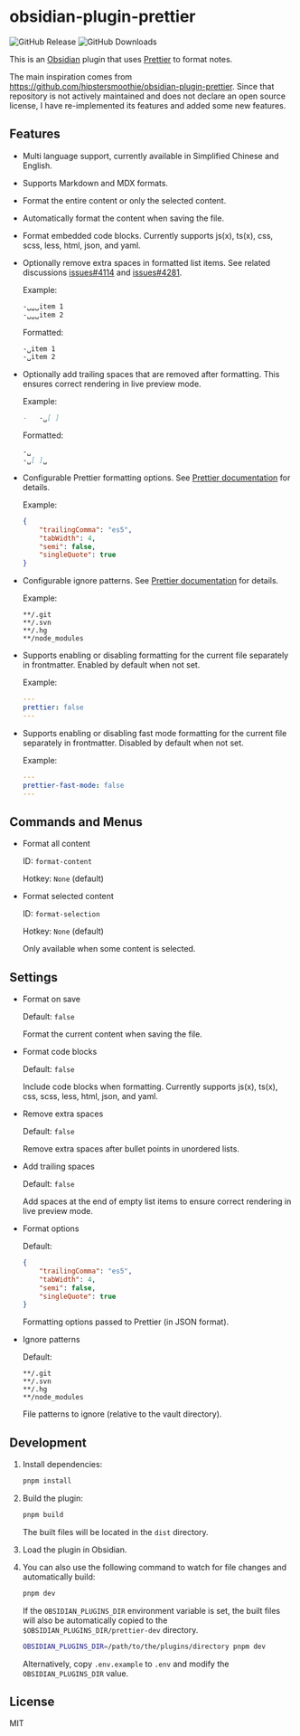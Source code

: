 # obsidian-plugin-prettier

![GitHub Release](https://img.shields.io/github/v/release/GoodbyeNJN/obsidian-plugin-prettier?label=version) ![GitHub Downloads](https://img.shields.io/github/downloads/GoodbyeNJN/obsidian-plugin-prettier/total)

This is an [Obsidian](https://obsidian.md) plugin that uses [Prettier](https://prettier.io) to format notes.

The main inspiration comes from https://github.com/hipstersmoothie/obsidian-plugin-prettier. Since that repository is not actively maintained and does not declare an open source license, I have re-implemented its features and added some new features.

## Features

-   Multi language support, currently available in Simplified Chinese and English.
-   Supports Markdown and MDX formats.
-   Format the entire content or only the selected content.
-   Automatically format the content when saving the file.
-   Format embedded code blocks. Currently supports js(x), ts(x), css, scss, less, html, json, and yaml.
-   Optionally remove extra spaces in formatted list items. See related discussions [issues#4114](https://github.com/prettier/prettier/issues/4114) and [issues#4281](https://github.com/prettier/prettier/issues/4281).

    Example:

    ```md
    -␣␣␣item 1
    -␣␣␣item 2
    ```

    Formatted:

    ```md
    -␣item 1
    -␣item 2
    ```

-   Optionally add trailing spaces that are removed after formatting. This ensures correct rendering in live preview mode.

    Example:

    ```md
    -   -␣[ ]
    ```

    Formatted:

    ```md
    -␣
    -␣[ ]␣
    ```

-   Configurable Prettier formatting options. See [Prettier documentation](https://prettier.io/docs/en/configuration) for details.

    Example:

    ```json
    {
        "trailingComma": "es5",
        "tabWidth": 4,
        "semi": false,
        "singleQuote": true
    }
    ```

-   Configurable ignore patterns. See [Prettier documentation](https://prettier.io/docs/en/ignore#ignoring-files-prettierignore) for details.

    Example:

    ```text
    **/.git
    **/.svn
    **/.hg
    **/node_modules
    ```

-   Supports enabling or disabling formatting for the current file separately in frontmatter. Enabled by default when not set.

    Example:

    ```yaml
    ---
    prettier: false
    ---
    ```

-   Supports enabling or disabling fast mode formatting for the current file separately in frontmatter. Disabled by default when not set.

    Example:

    ```yaml
    ---
    prettier-fast-mode: false
    ---
    ```

## Commands and Menus

-   Format all content

    ID: `format-content`

    Hotkey: `None` (default)

-   Format selected content

    ID: `format-selection`

    Hotkey: `None` (default)

    Only available when some content is selected.

## Settings

-   Format on save

    Default: `false`

    Format the current content when saving the file.

-   Format code blocks

    Default: `false`

    Include code blocks when formatting. Currently supports js(x), ts(x), css, scss, less, html, json, and yaml.

-   Remove extra spaces

    Default: `false`

    Remove extra spaces after bullet points in unordered lists.

-   Add trailing spaces

    Default: `false`

    Add spaces at the end of empty list items to ensure correct rendering in live preview mode.

-   Format options

    Default:

    ```json
    {
        "trailingComma": "es5",
        "tabWidth": 4,
        "semi": false,
        "singleQuote": true
    }
    ```

    Formatting options passed to Prettier (in JSON format).

-   Ignore patterns

    Default:

    ```text
    **/.git
    **/.svn
    **/.hg
    **/node_modules
    ```

    File patterns to ignore (relative to the vault directory).

## Development

1.  Install dependencies:

    ```bash
    pnpm install
    ```

2.  Build the plugin:

    ```bash
    pnpm build
    ```

    The built files will be located in the `dist` directory.

3.  Load the plugin in Obsidian.

4.  You can also use the following command to watch for file changes and automatically build:

    ```bash
    pnpm dev
    ```

    If the `OBSIDIAN_PLUGINS_DIR` environment variable is set, the built files will also be automatically copied to the `$OBSIDIAN_PLUGINS_DIR/prettier-dev` directory.

    ```bash
    OBSIDIAN_PLUGINS_DIR=/path/to/the/plugins/directory pnpm dev
    ```

    Alternatively, copy `.env.example` to `.env` and modify the `OBSIDIAN_PLUGINS_DIR` value.

## License

MIT
